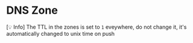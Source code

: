 # DNS Zone

[💡 Info] The TTL in the zones is set to `1` eveywhere, do not change it, it's automatically changed to unix time on push